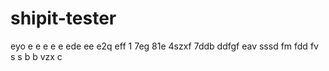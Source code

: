 # shipit-tester
eyo
e
e
e
e
e
ede
ee
e2q
eff
1
7eg
81e
4szxf
7ddb
ddfgf
eav
sssd
fm
fdd
fv
s
s
b
b
vzx
c
